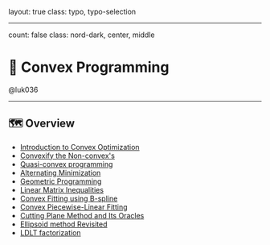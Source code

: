 layout: true
class: typo, typo-selection

---

count: false
class: nord-dark, center, middle

# 🌰 Convex Programming

@luk036

---

## 🗺️ Overview

- [Introduction to Convex Optimization](cvxprog-remark.html)
- [Convexify the Non-convex's](convexify.html)
- [Quasi-convex programming](quasicvx.html)
- [Alternating Minimization](alternating.html)
- [Geometric Programming](geomprog.html)
- [Linear Matrix Inequalities](lmi.html)
- [Convex Fitting using B-spline](cvxfit.html)
- [Convex Piecewise-Linear Fitting](cvx_pwl_fit.html)
- [Cutting Plane Method and Its Oracles](cutting_plane.html)
- [Ellipsoid method Revisited](ellipsoid.html)
- [LDLT factorization](LDLT.html)

